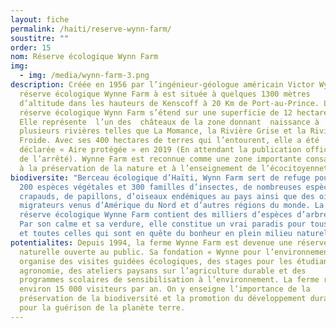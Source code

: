 ```yaml
---
layout: fiche
permalink: /haiti/reserve-wynn-farm/
soustitre: ""
order: 15
nom: Réserve écologique Wynn Farm
img:
  - img: /media/wynn-farm-3.png
description: Créée en 1956 par l’ingénieur-géologue américain Victor Wynn, la
  réserve écologique Wynne Farm à est située à quelques 1300 mètres
  d’altitude dans les hauteurs de Kenscoff à 20 Km de Port-au-Prince. La
  réserve écologique Wynn Farm s’étend sur une superficie de 12 hectares.
  Elle représente  l’un des  châteaux de la zone donnant  naissance à
  plusieurs rivières telles que La Momance, la Rivière Grise et la Rivière
  Froide. Avec ses 400 hectares de terres qui l’entourent, elle a été
  déclarée « Aire protégée » en 2019 (En attendant la publication officielle
  de l’arrêté). Wynne Farm est reconnue comme une zone importante consacrée
  à la préservation de la nature et à l’enseignement de l’écocitoyenneté.
biodiversite: "Berceau écologique d’Haïti, Wynn Farm sert de refuge pour environ
  200 espèces végétales et 300 familles d’insectes, de nombreuses espèces de
  crapauds, de papillons, d’oiseaux endémiques au pays ainsi que des oiseaux
  migrateurs venus d’Amérique du Nord et d’autres régions du monde. La
  réserve écologique Wynne Farm contient des milliers d’espèces d’arbres.
  Par son calme et sa verdure, elle constitue un vrai paradis pour tous ceux
  et toutes celles qui sont en quête du bonheur en plein milieu naturel. "
potentialites: Depuis 1994, la ferme Wynne Farm est devenue une réserve
  naturelle ouverte au public. Sa fondation « Wynne pour l’environnement »
  organise des visites guidées écologiques, des stages pour les étudiants en
  agronomie, des ateliers paysans sur l’agriculture durable et des
  programmes scolaires de sensibilisation à l’environnement. La ferme reçoit
  environ 15 000 visiteurs par an. On y enseigne l’importance de la
  préservation de la biodiversité et la promotion du développement durable
  pour la guérison de la planète terre.
---
```

